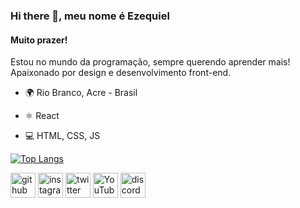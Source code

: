 ### Hi there 👋, meu nome é Ezequiel
#### Muito prazer!

Estou no mundo da programação, sempre querendo aprender mais! Apaixonado por design e desenvolvimento front-end.

- 🌍 Rio Branco, Acre - Brasil

- ⚛ React
- 💻 HTML, CSS, JS


[![Top Langs](https://github-readme-stats.vercel.app/api/top-langs/?username=MrEzequiel)](https://github.com/anuraghazra/github-readme-stats)

[<img src='https://cdn.jsdelivr.net/npm/simple-icons@3.0.1/icons/github.svg' alt='github' height='40'>](https://github.com/MrEzequiel)  [<img src='https://cdn.jsdelivr.net/npm/simple-icons@3.0.1/icons/instagram.svg' alt='instagram' height='40'>](https://www.instagram.com/ezequieldev.ts/)  [<img src='https://cdn.jsdelivr.net/npm/simple-icons@3.0.1/icons/twitter.svg' alt='twitter' height='40'>](https://twitter.com/Zeckkk_)  [<img src='https://cdn.jsdelivr.net/npm/simple-icons@3.0.1/icons/youtube.svg' alt='YouTube' height='40'>](https://www.youtube.com/channel/UCkkSvYdYZq4F4nGvd4ec-kw)  [<img src='https://cdn.jsdelivr.net/npm/simple-icons@3.0.1/icons/discord.svg' alt='discord' height='40'>](Zeck#6392)  

